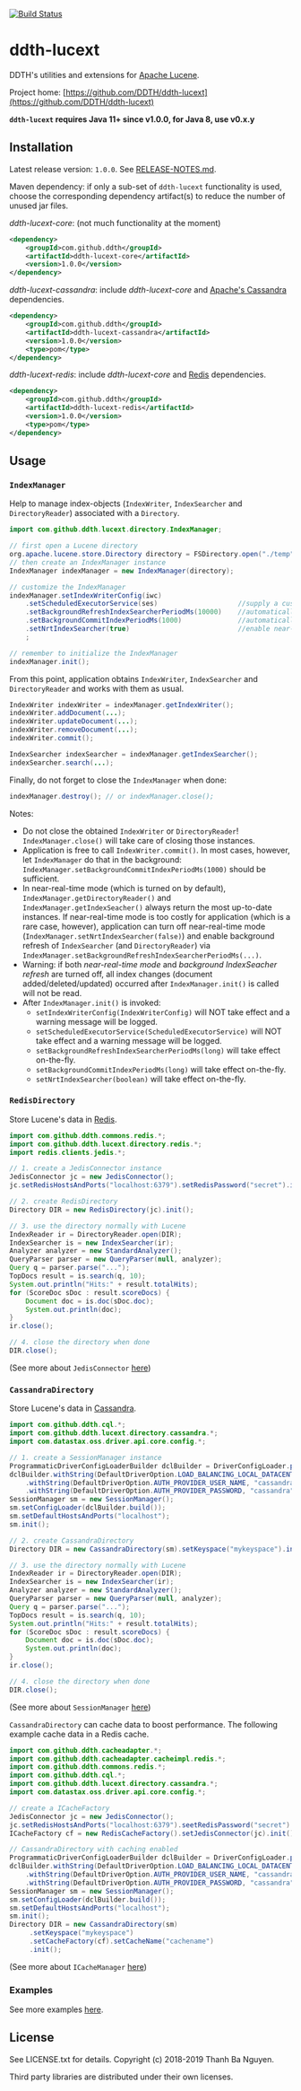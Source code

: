[![Build Status](https://travis-ci.org/DDTH/ddth-lucext.svg?branch=master)](https://travis-ci.org/DDTH/ddth-lucext)

# ddth-lucext

DDTH's utilities and extensions for [Apache Lucene](http://lucene.apache.org).

Project home:
[https://github.com/DDTH/ddth-lucext](https://github.com/DDTH/ddth-lucext)

**`ddth-lucext` requires Java 11+ since v1.0.0, for Java 8, use v0.x.y**


## Installation

Latest release version: `1.0.0`. See [RELEASE-NOTES.md](RELEASE-NOTES.md).

Maven dependency: if only a sub-set of `ddth-lucext` functionality is used, choose the corresponding
dependency artifact(s) to reduce the number of unused jar files.

*ddth-lucext-core*: (not much functionality at the moment)

```xml
<dependency>
    <groupId>com.github.ddth</groupId>
    <artifactId>ddth-lucext-core</artifactId>
    <version>1.0.0</version>
</dependency>
```

*ddth-lucext-cassandra*: include *ddth-lucext-core* and [Apache's Cassandra](http://cassandra.apache.org) dependencies.

```xml
<dependency>
    <groupId>com.github.ddth</groupId>
    <artifactId>ddth-lucext-cassandra</artifactId>
    <version>1.0.0</version>
    <type>pom</type>
</dependency>
```

*ddth-lucext-redis*: include *ddth-lucext-core* and [Redis](https://redis.io) dependencies.

```xml
<dependency>
    <groupId>com.github.ddth</groupId>
    <artifactId>ddth-lucext-redis</artifactId>
    <version>1.0.0</version>
    <type>pom</type>
</dependency>
```


## Usage

### `IndexManager`

Help to manage index-objects (`IndexWriter`, `IndexSearcher` and `DirectoryReader`) associated with a `Directory`.

```java
import com.github.ddth.lucext.directory.IndexManager;

// first open a Lucene directory
org.apache.lucene.store.Directory directory = FSDirectory.open("./temp");
// then create an IndexManager instance
IndexManager indexManager = new IndexManager(directory);

// customize the IndexManager
indexManager.setIndexWriterConfig(iwc)
    .setScheduledExecutorService(ses)                    //supply a custom ScheduledExecutorService for background jobs
    .setBackgroundRefreshIndexSearcherPeriodMs(10000)    //automatically refresh DirectoryReader and IndexSearcher per 10 seconds
    .setBackgroundCommitIndexPeriodMs(1000)              //automatically call IndexWriter.commit() per 1 second
    .setNrtIndexSearcher(true)                           //enable near-real-time IndexSearcher
    ;

// remember to initialize the IndexManager
indexManager.init();
```

From this point, application obtains `IndexWriter`, `IndexSearcher` and `DirectoryReader` and works with them as usual.

```java
IndexWriter indexWriter = indexManager.getIndexWriter();
indexWriter.addDocument(...);
indexWriter.updateDocument(...);
indexWriter.removeDocument(...);
indexWriter.commit();

IndexSearcher indexSearcher = indexManager.getIndexSearcher();
indexSearcher.search(...);
```

Finally, do not forget to close the `IndexManager` when done:

```java
indexManager.destroy(); // or indexManager.close();
```

Notes:

- Do not close the obtained `IndexWriter` or `DirectoryReader`! `IndexManager.close()` will take care of closing those instances.
- Application is free to call `IndexWriter.commit()`. In most cases, however, let `IndexManager` do that in the background: `IndexManager.setBackgroundCommitIndexPeriodMs(1000)` should be sufficient.
- In near-real-time mode (which is turned on by default), `IndexManager.getDirectoryReader()` and `IndexManager.getIndexSeacher()` always return
the most up-to-date instances. If near-real-time mode is too costly for application (which is a rare case, however), application can turn
off near-real-time mode (`IndexManager.setNrtIndexSearcher(false)`) and enable background refresh of `IndexSearcher` (and `DirectoryReader`) via
`IndexManager.setBackgroundRefreshIndexSearcherPeriodMs(...)`.
- Warning: if both _near-real-time mode_ and _background IndexSeacher refresh_ are turned off, all index changes (document added/deleted/updated)
occurred after `IndexManager.init()` is called will not be read.
- After `IndexManager.init()` is invoked:
  - `setIndexWriterConfig(IndexWriterConfig)` will NOT take effect and a warning message will be logged.
  - `setScheduledExecutorService(ScheduledExecutorService)` will NOT take effect and a warning message will be logged.
  - `setBackgroundRefreshIndexSearcherPeriodMs(long)` will take effect on-the-fly.
  - `setBackgroundCommitIndexPeriodMs(long)` will take effect on-the-fly.
  - `setNrtIndexSearcher(boolean)` will take effect on-the-fly.


### `RedisDirectory`

Store Lucene's data in [Redis](https://redis.io).

```java
import com.github.ddth.commons.redis.*;
import com.github.ddth.lucext.directory.redis.*;
import redis.clients.jedis.*;

// 1. create a JedisConnector instance
JedisConnector jc = new JedisConnector();
jc.setRedisHostsAndPorts("localhost:6379").setRedisPassword("secret").init();

// 2. create RedisDirectory
Directory DIR = new RedisDirectory(jc).init();

// 3. use the directory normally with Lucene
IndexReader ir = DirectoryReader.open(DIR);
IndexSearcher is = new IndexSearcher(ir);
Analyzer analyzer = new StandardAnalyzer();
QueryParser parser = new QueryParser(null, analyzer);
Query q = parser.parse("...");
TopDocs result = is.search(q, 10);
System.out.println("Hits:" + result.totalHits);
for (ScoreDoc sDoc : result.scoreDocs) {
    Document doc = is.doc(sDoc.doc);
    System.out.println(doc);
}
ir.close();

// 4. close the directory when done
DIR.close();
```

(See more about `JedisConnector` [here](https://github.com/DDTH/ddth-commons/blob/master/ddth-commons-core/src/main/java/com/github/ddth/commons/redis/README.md))

### `CassandraDirectory`

Store Lucene's data in [Cassandra](http://cassandra.apache.org).

```java
import com.github.ddth.cql.*;
import com.github.ddth.lucext.directory.cassandra.*;
import com.datastax.oss.driver.api.core.config.*;

// 1. create a SessionManager instance
ProgrammaticDriverConfigLoaderBuilder dclBuilder = DriverConfigLoader.programmaticBuilder();
dclBuilder.withString(DefaultDriverOption.LOAD_BALANCING_LOCAL_DATACENTER, "datacenter1")
    .withString(DefaultDriverOption.AUTH_PROVIDER_USER_NAME, "cassandra")
    .withString(DefaultDriverOption.AUTH_PROVIDER_PASSWORD, "cassandra");
SessionManager sm = new SessionManager();
sm.setConfigLoader(dclBuilder.build());
sm.setDefaultHostsAndPorts("localhost");
sm.init();

// 2. create CassandraDirectory
Directory DIR = new CassandraDirectory(sm).setKeyspace("mykeyspace").init();

// 3. use the directory normally with Lucene
IndexReader ir = DirectoryReader.open(DIR);
IndexSearcher is = new IndexSearcher(ir);
Analyzer analyzer = new StandardAnalyzer();
QueryParser parser = new QueryParser(null, analyzer);
Query q = parser.parse("...");
TopDocs result = is.search(q, 10);
System.out.println("Hits:" + result.totalHits);
for (ScoreDoc sDoc : result.scoreDocs) {
    Document doc = is.doc(sDoc.doc);
    System.out.println(doc);
}
ir.close();

// 4. close the directory when done
DIR.close();
```

(See more about `SessionManager` [here](https://github.com/DDTH/ddth-cql-utils))

`CassandraDirectory` can cache data to boost performance. The following example cache data in a Redis cache.

```java
import com.github.ddth.cacheadapter.*;
import com.github.ddth.cacheadapter.cacheimpl.redis.*;
import com.github.ddth.commons.redis.*;
import com.github.ddth.cql.*;
import com.github.ddth.lucext.directory.cassandra.*;
import com.datastax.oss.driver.api.core.config.*;

// create a ICacheFactory
JedisConnector jc = new JedisConnector();
jc.setRedisHostsAndPorts("localhost:6379").seetRedisPassword("secret").init();
ICacheFactory cf = new RedisCacheFactory().setJedisConnector(jc).init();

// CassandraDirectory with caching enabled
ProgrammaticDriverConfigLoaderBuilder dclBuilder = DriverConfigLoader.programmaticBuilder();
dclBuilder.withString(DefaultDriverOption.LOAD_BALANCING_LOCAL_DATACENTER, "datacenter1")
    .withString(DefaultDriverOption.AUTH_PROVIDER_USER_NAME, "cassandra")
    .withString(DefaultDriverOption.AUTH_PROVIDER_PASSWORD, "cassandra");
SessionManager sm = new SessionManager();
sm.setConfigLoader(dclBuilder.build());
sm.setDefaultHostsAndPorts("localhost");
sm.init();
Directory DIR = new CassandraDirectory(sm)
     .setKeyspace("mykeyspace")
     .setCacheFactory(cf).setCacheName("cachename")
     .init();
```

(See more about `ICacheManager` [here](https://github.com/DDTH/ddth-cache-adapter))

### Examples

See more examples [here](./ddth-lucext-core/src/test/java/com/github/ddth/lucext/qnd).

## License

See LICENSE.txt for details. Copyright (c) 2018-2019 Thanh Ba Nguyen.

Third party libraries are distributed under their own licenses.
